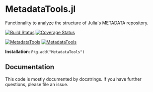 MetadataTools.jl
================

Functionality to analyze the structure of Julia's METADATA repository.

[![Build Status](https://travis-ci.org/JuliaPackaging/MetadataTools.jl.svg?branch=master)](https://travis-ci.org/JuliaPackaging/MetadataTools.jl)
[![Coverage Status](https://coveralls.io/repos/JuliaPackaging/MetadataTools.jl/badge.svg?branch=master)](https://coveralls.io/r/JuliaPackaging/MetadataTools.jl?branch=master)

[![MetadataTools](http://pkg.julialang.org/badges/MetadataTools_0.4.svg)](http://pkg.julialang.org/?pkg=MetadataTools&ver=0.4)
[![MetadataTools](http://pkg.julialang.org/badges/MetadataTools_0.5.svg)](http://pkg.julialang.org/?pkg=MetadataTools)

**Installation**: `Pkg.add("MetadataTools")`

## Documentation

This code is mostly documented by docstrings.
If you have further questions, please file an issue.
